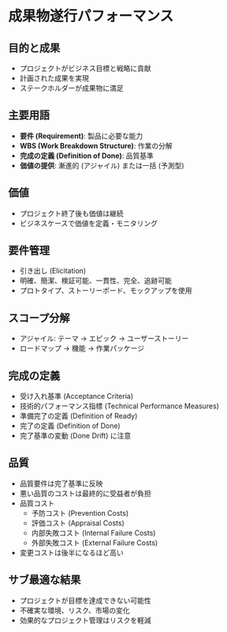 # 成果物遂行パフォーマンス

## 目的と成果

- プロジェクトがビジネス目標と戦略に貢献
- 計画された成果を実現
- ステークホルダーが成果物に満足

## 主要用語

- **要件 (Requirement)**: 製品に必要な能力
- **WBS (Work Breakdown Structure)**: 作業の分解
- **完成の定義 (Definition of Done)**: 品質基準
- **価値の提供**: 漸進的 (アジャイル) または一括 (予測型)

## 価値

- プロジェクト終了後も価値は継続
- ビジネスケースで価値を定義・モニタリング

## 要件管理

- 引き出し (Elicitation)
- 明確、簡潔、検証可能、一貫性、完全、追跡可能
- プロトタイプ、ストーリーボード、モックアップを使用

## スコープ分解

- アジャイル: テーマ → エピック → ユーザーストーリー
- ロードマップ → 機能 → 作業パッケージ

## 完成の定義

- 受け入れ基準 (Acceptance Criteria)
- 技術的パフォーマンス指標 (Technical Performance Measures)
- 準備完了の定義 (Definition of Ready)
- 完了の定義 (Definition of Done)
- 完了基準の変動 (Done Drift) に注意

## 品質

- 品質要件は完了基準に反映
- 悪い品質のコストは最終的に受益者が負担
- 品質コスト
  - 予防コスト (Prevention Costs)
  - 評価コスト (Appraisal Costs)
  - 内部失敗コスト (Internal Failure Costs)
  - 外部失敗コスト (External Failure Costs)
- 変更コストは後半になるほど高い

## サブ最適な結果

- プロジェクトが目標を達成できない可能性
- 不確実な環境、リスク、市場の変化
- 効果的なプロジェクト管理はリスクを軽減
